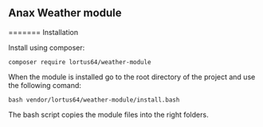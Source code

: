 ## Anax Weather module
=======
Installation

Install using composer:

    composer require lortus64/weather-module

When the module is installed go to the root directory of the project and use the following comand:

    bash vendor/lortus64/weather-module/install.bash

The bash script copies the module files into the right folders.
